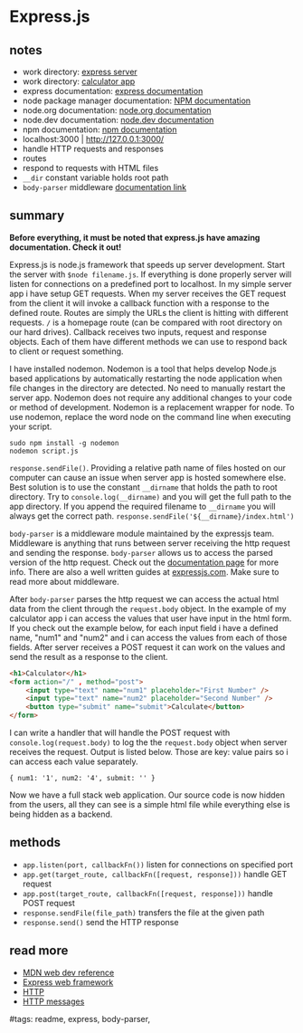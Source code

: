 # Express.js

## notes

- work directory: [express server](../express%20server/)
- work directory: [calculator app](../calculator%20app/)
- express documentation: [express documentation](https://expressjs.com/)
- node package manager documentation: [NPM documentation](https://docs.npmjs.com/)
- node.org documentation: [node.org documentation](https://nodejs.org/en/)
- node.dev documentation: [node.dev documentation](https://nodejs.dev/en/)
- npm documentation: [npm documentation](https://docs.npmjs.com/)
- localhost:3000 | http://127.0.0.1:3000/
- handle HTTP requests and responses
- routes
- respond to requests with HTML files
- `__dir` constant variable holds root path
- `body-parser` middleware [documentation link](https://expressjs.com/en/resources/middleware/body-parser.html)

## summary

**Before everything, it must be noted that express.js have amazing documentation. Check it out!**

Express.js is node.js framework that speeds up server development. Start the server with `$node filename.js`. If everything is done properly server will listen for connections on a predefined port to localhost. In my simple server app i have setup GET requests. When my server receives the GET request from the client it will invoke a callback function with a response to the defined route. Routes are simply the URLs the client is hitting with different requests. `/` is a homepage route (can be compared with root directory on our hard drives). Callback receives two inputs, request and response objects. Each of them have different methods we can use to respond back to client or request something.

I have installed nodemon. Nodemon is a tool that helps develop Node.js based applications by automatically restarting the node application when file changes in the directory are detected. No need to manually restart the server app. Nodemon does not require any additional changes to your code or method of development. Nodemon is a replacement wrapper for node. To use nodemon, replace the word node on the command line when executing your script.

```shell
sudo npm install -g nodemon
nodemon script.js
```

`response.sendFile()`. Providing a relative path name of files hosted on our computer can cause an issue when server app is hosted somewhere else. Best solution is to use the constant `__dirname` that holds the path to root directory. Try to `console.log(__dirname)` and you will get the full path to the app directory. If you append the required filename to `__dirname` you will always get the correct path. `response.sendFile('${__dirname}/index.html')`

`body-parser` is a middleware module maintained by the expressjs team. Middleware is anything that runs between server receiving the http request and sending the response. `body-parser` allows us to access the parsed version of the http request. Check out the [documentation page](https://expressjs.com/en/resources/middleware/body-parser.html) for more info. There are also a well written guides at [expressjs.com](https://expressjs.com/). Make sure to read more about middleware.

After `body-parser` parses the http request we can access the actual html data from the client through the `request.body` object. In the example of my calculator app i can access the values that user have input in the html form. If you check out the example below, for each input field i have a defined name, "num1" and "num2" and i can access the values from each of those fields. After server receives a POST request it can work on the values and send the result as a response to the client.

```html
<h1>Calculator</h1>
<form action="/" , method="post">
    <input type="text" name="num1" placeholder="First Number" />
    <input type="text" name="num2" placeholder="Second Number" />
    <button type="submit" name="submit">Calculate</button>
</form>
```

I can write a handler that will handle the POST request with `console.log(request.body)` to log the the `request.body` object when server receives the request. Output is listed below. Those are key: value pairs so i can access each value separately.

```text
{ num1: '1', num2: '4', submit: '' }
```

Now we have a full stack web application. Our source code is now hidden from the users, all they can see is a simple html file while everything else is being hidden as a backend.

## methods

- `app.listen(port, callbackFn())` listen for connections on specified port
- `app.get(target_route, callbackFn([request, response]))` handle GET request
- `app.post(target_route, callbackFn([request, response]))` handle POST request
- `response.sendFile(file_path)` transfers the file at the given path
- `response.send()` send the HTTP response

## read more

- [MDN web dev reference](https://developer.mozilla.org/en-US/docs/Web)
- [Express web framework](https://developer.mozilla.org/en-US/docs/Learn/Server-side/Express_Nodejs)
- [HTTP](https://developer.mozilla.org/en-US/docs/Web/HTTP)
- [HTTP messages](https://developer.mozilla.org/en-US/docs/Web/HTTP/Messages)

#tags: readme, express, body-parser,